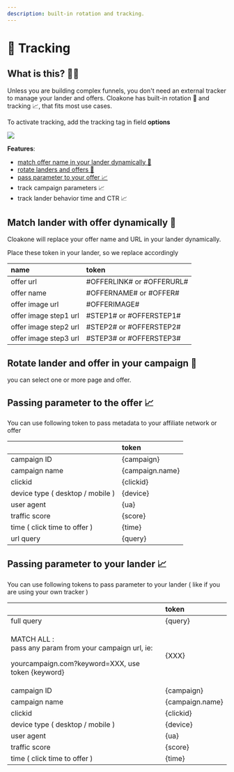 ```yaml
---
description: built-in rotation and tracking.
---
```


# 🔄 Tracking

## What is this? 🙆‍♀️

Unless you are building complex funnels, you don't need an external tracker to manage your lander and offers. Cloakone has built-in rotation 🔄 and tracking 📈, that fits most use cases.

To activate tracking, add the tracking tag in field **options**

![](../../.gitbook/assets/cleanshot-2020-09-03-at-10.27.24-2x.png)

**Features**:

* [match offer name in your lander dynamically 🔄](tracker.md#match-lander-with-offer-dynamically)
* [rotate landers and offers 🔄](tracker.md#rotate-lander-and-offer-in-your-campaign)
* [pass parameter to your offer 📈](tracker.md#passing-parameter-in-your-offer-link)
* track campaign parameters 📈
* track lander behavior time and CTR  📈

## Match lander with offer dynamically 🔄

Cloakone will replace your offer name and URL in your lander dynamically.

Place these token in your lander, so we replace accordingly

| name | token |
| :--- | :--- |
| offer url | \#OFFERLINK\# or \#OFFERURL\# |
| offer name | \#OFFERNAME\# or \#OFFER\# |
| offer image url | \#OFFERIMAGE\# |
| offer image step1 url | \#STEP1\# or \#OFFERSTEP1\# |
| offer image step2 url | \#STEP2\# or \#OFFERSTEP2\# |
| offer image step3 url | \#STEP3\# or \#OFFERSTEP3\# |

## Rotate lander and offer in your campaign 🔄

you can select one or more page and offer.

## Passing parameter to the offer  📈

You can use following token to pass metadata to your affiliate network or offer

|  | token |
| :--- | :--- |
| campaign ID | {campaign} |
| campaign name | {campaign.name} |
| clickid | {clickid} |
| device type \( desktop / mobile \) | {device} |
| user agent | {ua} |
| traffic score | {score} |
| time \( click time to offer \) | {time} |
| url query | {query} |

## Passing parameter to your lander 📈

You can use following tokens to pass parameter to your lander \( like if you are using your own tracker \)

<table>
  <thead>
    <tr>
      <th style="text-align:left"></th>
      <th style="text-align:left">token</th>
    </tr>
  </thead>
  <tbody>
    <tr>
      <td style="text-align:left">full query</td>
      <td style="text-align:left">{query}</td>
    </tr>
    <tr>
      <td style="text-align:left">
        <p>MATCH ALL :
          <br />pass any param from your campaign url, ie:</p>
        <p>yourcampaign.com?keyword=XXX, use token {keyword}</p>
      </td>
      <td style="text-align:left">{XXX}</td>
    </tr>
    <tr>
      <td style="text-align:left">campaign ID</td>
      <td style="text-align:left">{campaign}</td>
    </tr>
    <tr>
      <td style="text-align:left">campaign name</td>
      <td style="text-align:left">{campaign.name}</td>
    </tr>
    <tr>
      <td style="text-align:left">clickid</td>
      <td style="text-align:left">{clickid}</td>
    </tr>
    <tr>
      <td style="text-align:left">device type ( desktop / mobile )</td>
      <td style="text-align:left">{device}</td>
    </tr>
    <tr>
      <td style="text-align:left">user agent</td>
      <td style="text-align:left">{ua}</td>
    </tr>
    <tr>
      <td style="text-align:left">traffic score</td>
      <td style="text-align:left">{score}</td>
    </tr>
    <tr>
      <td style="text-align:left">time ( click time to offer )</td>
      <td style="text-align:left">{time}</td>
    </tr>
  </tbody>
</table>

